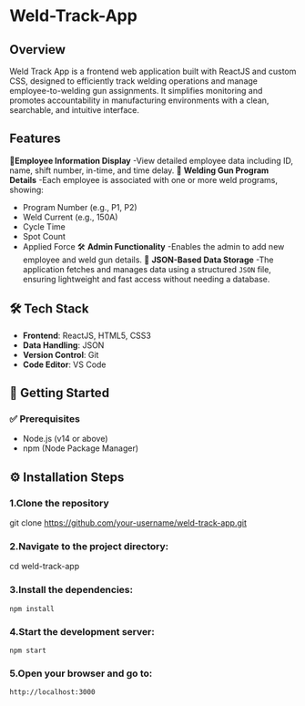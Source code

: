 # Weld-Track-App

## Overview
Weld Track App is a frontend web application built with ReactJS and custom CSS, designed to efficiently track welding operations and manage employee-to-welding gun assignments. It simplifies monitoring and promotes accountability in manufacturing environments with a clean, searchable, and intuitive interface.

## Features
👷**Employee Information Display** 
-View detailed employee data including ID, name, shift number, in-time, and time delay.
🔧 **Welding Gun Program Details** 
-Each employee is associated with one or more weld programs, showing:
- Program Number (e.g., P1, P2)
- Weld Current (e.g., 150A)
- Cycle Time
- Spot Count
- Applied Force
🛠️ **Admin Functionality**
-Enables the admin to add new employee and weld gun details.
📁 **JSON-Based Data Storage**
-The application fetches and manages data using a structured `JSON` file, ensuring lightweight and fast access without needing a database.

## 🛠️ Tech Stack

- **Frontend**: ReactJS, HTML5, CSS3
- **Data Handling**: JSON
- **Version Control**: Git
- **Code Editor**: VS Code

## 🚀 Getting Started

### ✅ Prerequisites

- Node.js (v14 or above)
- npm (Node Package Manager)

## ⚙️ Installation Steps

### 1.Clone the repository
   git clone https://github.com/your-username/weld-track-app.git
### 2.Navigate to the project directory:
   cd weld-track-app
### 3.Install the dependencies:
    npm install
### 4.Start the development server:
    npm start
### 5.Open your browser and go to:
    http://localhost:3000

